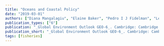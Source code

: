 ```yaml
---
title: "Oceans and Coastal Policy"
date: "2019-03-01"
authors: ["Diana Mangalagiu", "Elaine Baker", "Pedro I J Fidelman", "Leandra R Goncalves", "Peter Harris", "James Hollway", "Jake C Rice"]
publication_types: ["6"]
publication: "_Global Environment Outlook GEO-6_. Cambridge: Cambridge University Press, _pp. 349--372_"
publication_short: "_Global Environment Outlook GEO-6_. Cambridge: Cambridge University Press, _pp. 349--372_"
tags: [fisheries]
---
```

